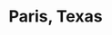 ---
layout: post
title: Paris, Texas
director: Wim Wenders
year: 1984
cover: https://images.mubicdn.net/images/film/1502/cache-831156-1668618946/image-w1280.jpg
cannes: true
sas: true
---